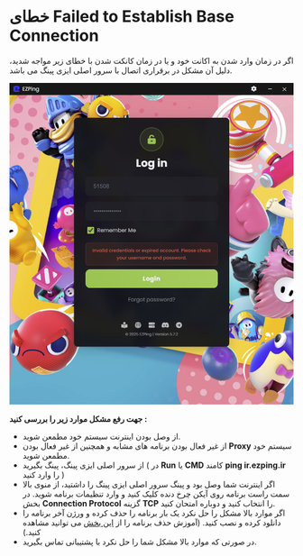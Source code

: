 # خطای Failed to Establish Base Connection

اگر در زمان وارد شدن به اکانت خود و یا در زمان کانکت شدن با خطای زیر مواجه شدید، دلیل آن مشکل در برقراری اتصال با سرور اصلی ایزی پینگ می باشد. 

![winver-run](./img/invalidcred.png)



**جهت رفع مشکل موارد زیر را بررسی کنید :**

- از وصل بودن اینترنت سیستم خود مطمعن شوید.
- از غیر فعال بودن برنامه های مشابه و همچنین از غیر فعال بودن **Proxy** سیستم خود مطمعن شوید.
- از سرور اصلی ایزی پینگ، پینگ بگیرید ( در **Run** یا **CMD** کامند **ping ir.ezping.ir** را وارد کنید )
- اگر اینترنت شما وصل بود و پینگ سرور اصلی ایزی پینگ را داشتید، از منوی بالا سمت راست برنامه روی آیکن چرخ دنده کلیک کنید و وارد تنظیمات برنامه شوید. در بخش **Connection Protocol** گزینه **TCP** را انتخاب کنید و دوباره امتحان کنید.
- اگر موارد بالا مشکل را حل نکرد یک بار برنامه را حذف کرده و ورژن آخر برنامه را دانلود کرده و نصب کنید. (آموزش حذف برنامه را از [این بخش](https://docs.ezping.ir/uninstallationguide) می توانید مشاهده کنید.)
- در صورتی که موارد بالا مشکل شما را حل نکرد با پشتیبانی تماس بگیرید.

